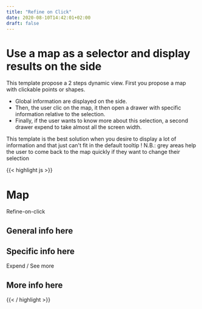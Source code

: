 ```yaml
---
title: "Refine on Click"
date: 2020-08-10T14:42:01+02:00
draft: false
---
```


# Use a map as a selector and display results on the side

This template propose a 2 steps dynamic view. First you propose a map with clickable points or shapes.
- Global information are displayed on the side.
- Then, the user clic on the map, it then open a drawer with specific information relative to the selection.
- Finally, if the user wants to know more about this selection, a second drawer expend to take almost all the screen width.

This template is the best solution when you desire to display a lot of information and that just can't fit in the default tooltip !
N.B.: grey areas help the user to come back to the map quickly if they want to change their selection

{{< highlight js >}}
<div class="ods-box donotcopy-specific"
     ng-init="donotcopy = { 'simulaterefineonclick' : false}">
    <div class="map-drawer-container"
         ng-class="{
                   'map-drawer-container--active': donotcopy.simulaterefineonclick,
                   'map-drawer-container--active-full': drawer.status}"
         ng-init="drawer = {'status':false}">    
        <div class="map-drawer-container__map">
            <div class="map-drawer-container__backdrop"
                 ng-click="donotcopy.simulaterefineonclick = undefined;
                           drawer.status = false"
                 ng-class="{'map-drawer-container__backdrop--active': donotcopy.simulaterefineonclick }">
            </div>
            <h1>
                Map
            </h1>
            <div class="ods-button"
                 ng-click="donotcopy.simulaterefineonclick = true">Refine-on-click</div>
        </div>
        <div class="map-drawer-container__info">
            <h2>
                General info here
            </h2>
        </div>
        <div class="map-drawer-container__drawer map-drawer-container__drawer__partial">                      
            <div class="map-drawer-container__drawer__close"
                 ng-click="donotcopy.simulaterefineonclick = undefined;
                           drawer.status = false">
                <i class="fa fa-times"></i>
            </div>
            <h2>
                Specific info here
            </h2>
            <div class="ods-button"
                 ng-click="drawer.status = !drawer.status">
                Expend / See more
            </div>
        </div>
        <div class="map-drawer-container__drawer map-drawer-container__drawer__full">
            <h2>
                More info here
            </h2>
        </div>
    </div>
</div>
{{< / highlight >}}

